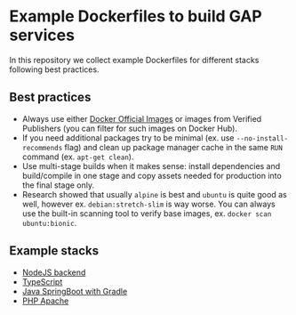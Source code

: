 # Example Dockerfiles to build GAP services

In this repository we collect example Dockerfiles for different stacks following best practices.

## Best practices
* Always use either [Docker Official Images](https://docs.docker.com/docker-hub/official_images/) or images from Verified Publishers (you can filter for such images on Docker Hub).
* If you need additional packages try to be minimal (ex. use `--no-install-recommends` flag) and clean up package manager cache in the same `RUN` command (ex. `apt-get clean`).
* Use multi-stage builds when it makes sense: install dependencies and build/compile in one stage and copy assets needed for production into the final stage only.
* Research showed that usually `alpine` is best and `ubuntu` is quite good as well, however ex. `debian:stretch-slim` is way worse. You can always use the built-in scanning tool to verify base images, ex. `docker scan ubuntu:bionic`.

## Example stacks

* [NodeJS backend](nodejs/)
* [TypeScript](typescript/)
* [Java SpringBoot with Gradle](java-gradle/)
* [PHP Apache](php-apache/)